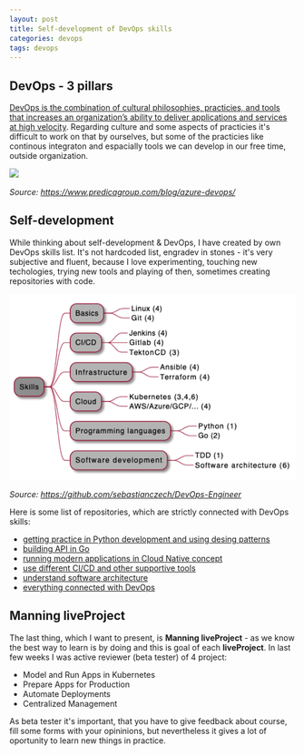 ```yaml
---
layout: post
title: Self-development of DevOps skills
categories: devops
tags: devops
---
```


## DevOps - 3 pillars

[DevOps is the combination of cultural philosophies, practicies, and tools that increases an organization’s ability to deliver applications and services at high velocity](https://aws.amazon.com/devops/what-is-devops/). Regarding culture and some aspects of practicies it's difficult to work on that by ourselves, but some of the practicies like continous integraton and espacially tools we can develop in our free time, outside organization.

![](https://camo.githubusercontent.com/c7a13eda7fed499500e65f057ad06276b12f3973c28dbfc9e0a5a0bf7d958a32/68747470733a2f2f7777772e7072656469636167726f75702e636f6d2f6170702f75706c6f6164732f323031392f30382f4465764f7073546f6f6c73312d333030783330302e706e67)

*Source: https://www.predicagroup.com/blog/azure-devops/*

## Self-development

While thinking about self-development & DevOps, I have created by own DevOps skills list. It's not hardcoded list, engradev in stones - it's very subjective and fluent, because I love experimenting, touching new techologies, trying new tools and playing of then, sometimes creating repositories with code. 

![](https://github.com/sebastianczech/DevOps-Engineer/raw/master/images/devops_skills_2021.png)

*Source: https://github.com/sebastianczech/DevOps-Engineer*

Here is some list of repositories, which are strictly connected with DevOps skills:

* [getting practice in Python development and using desing patterns](https://github.com/sebastianczech/Design-Patterns-In-Python)
* [building API in Go](https://github.com/sebastianczech/API-golang)
* [running modern applications in Cloud Native concept](https://github.com/sebastianczech/Cloud-Native-CI-CD)
* [use different CI/CD and other supportive tools](https://github.com/sebastianczech/Learning-CI-CD)
* [understand software architecture](https://github.com/sebastianczech/Modern-Software-Architect)
* [everything connected with DevOps](https://github.com/sebastianczech/DevOps-Engineer)

## Manning liveProject

The last thing, which I want to present, is **Manning liveProject** - as we know the best way to learn is by doing and this is goal of each **liveProject**. In last few weeks I was active reviewer (beta tester) of 4 project:
* Model and Run Apps in Kubernetes
* Prepare Apps for Production
* Automate Deployments
* Centralized Management

As beta tester it's important, that you have to give feedback about course, fill some forms with your opininions, but nevertheless it gives a lot of oportunity to learn new things in practice.